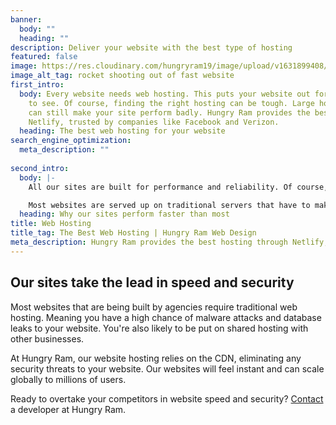 ```yaml
---
banner:
  body: ""
  heading: ""
description: Deliver your website with the best type of hosting
featured: false
image: https://res.cloudinary.com/hungryram19/image/upload/v1631899408/hungryram/fast-website-rocket_hvpluk.jpg
image_alt_tag: rocket shooting out of fast website
first_intro:
  body: Every website needs web hosting. This puts your website out for the world
    to see. Of course, finding the right hosting can be tough. Large hosting companies
    can still make your site perform badly. Hungry Ram provides the best hosting through
    Netlify, trusted by companies like Facebook and Verizon.
  heading: The best web hosting for your website
search_engine_optimization:
  meta_description: ""
  
second_intro:
  body: |-
    All our sites are built for performance and reliability. Of course, once the site is built it needs to be put on a reliable host. Netlify focuses on speed and performance and will deliver a blazing-fast website. This is the main reason we've decided to use them for hosting.

    Most websites are served up on traditional servers that have to make additional requests to the server. Netlify delivers websites through a CDN _(Content Delivery Network)_. In short - a CDN means faster internet for your customers.
  heading: Why our sites perform faster than most
title: Web Hosting
title_tag: The Best Web Hosting | Hungry Ram Web Design
meta_description: Hungry Ram provides the best hosting through Netlify, trusted by companies like Facebook and Verizon.
---
```

## Our sites take the lead in speed and security

Most websites that are being built by agencies require traditional web hosting. Meaning you have a high chance of malware attacks and database leaks to your website. You're also likely to be put on shared hosting with other businesses.

At Hungry Ram, our website hosting relies on the CDN, eliminating any security threats to your website. Our websites will feel instant and can scale globally to millions of users.

Ready to overtake your competitors in website speed and security? [Contact](/contact) a developer at Hungry Ram.